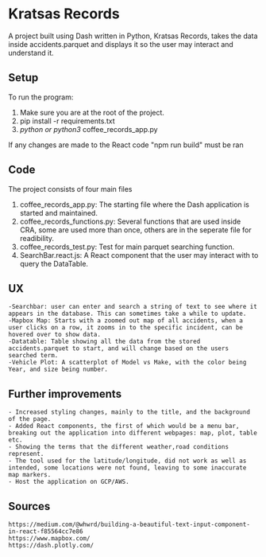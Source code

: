 # Kratsas Records
A project built using Dash written in Python, Kratsas Records, takes the data inside accidents.parquet and displays it so the user may interact and understand it.

## Setup

To run the program:
1. Make sure you are at the root of the project.
2. pip install -r requirements.txt
3. *python or python3* coffee_records_app.py

If any changes are made to the React code "npm run build" must be ran

## Code
The project consists of four main files
1. coffee_records_app.py: The starting file where the Dash application is started and maintained.
2. coffee_records_functions.py: Several functions that are used inside CRA, some are used more than once, others are in the seperate file for readibility. 
3. coffee_records_test.py: Test for main parquet searching function.
4. SearchBar.react.js: A React component that the user may interact with to query the DataTable.

## UX
    -Searchbar: user can enter and search a string of text to see where it appears in the database. This can sometimes take a while to update.
    -Mapbox Map: Starts with a zoomed out map of all accidents, when a user clicks on a row, it zooms in to the specific incident, can be hovered over to show data.
    -Datatable: Table showing all the data from the stored accidents.parquet to start, and will change based on the users searched term.
    -Vehicle Plot: A scatterplot of Model vs Make, with the color being Year, and size being number.

## Further improvements
    - Increased styling changes, mainly to the title, and the background of the page.
    - Added React components, the first of which would be a menu bar, breaking out the application into different webpages: map, plot, table etc.
    - Showing the terms that the different weather,road conditions represent.
    - The tool used for the latitude/longitude, did not work as well as intended, some locations were not found, leaving to some inaccurate map markers.
    - Host the application on GCP/AWS.
    
## Sources
    https://medium.com/@whwrd/building-a-beautiful-text-input-component-in-react-f85564cc7e86
    https://www.mapbox.com/
    https://dash.plotly.com/
